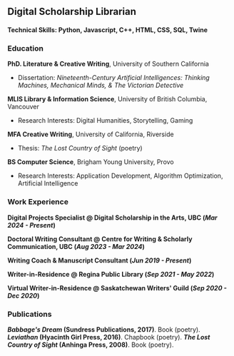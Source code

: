 ## Digital Scholarship Librarian

#### Technical Skills: Python, Javascript, C++, HTML, CSS, SQL, Twine

### Education
  **PhD. Literature & Creative Writing**, University of Southern California
  - Dissertation: _Nineteenth-Century Artificial Intelligences: Thinking Machines, Mechanical Minds, & The Victorian Detective_
 
  **MLIS Library & Information Science**, University of British Columbia, Vancouver
  - Research Interests:  Digital Humanities, Storytelling, Gaming
    
  **MFA Creative Writing**, University of California, Riverside
  - Thesis: _The Lost Country of Sight_ (poetry)
    
  **BS Computer Science**, Brigham Young University, Provo
  - Research Interests: Application Development, Algorithm Optimization, Artificial Intelligence

### Work Experience
  **Digital Projects Specialist @ Digital Scholarship in the Arts, UBC (_Mar 2024 - Present_)**

  **Doctoral Writing Consultant @ Centre for Writing & Scholarly Communication, UBC (_Aug 2023 - Mar 2024_)**
  
  **Writing Coach & Manuscript Consultant (_Jun 2019 - Present_)**
  
  **Writer-in-Residence @ Regina Public Library (_Sep 2021 - May 2022_)**

  **Virtual Writer-in-Residence @ Saskatchewan Writers' Guild (_Sep 2020 - Dec 2020_)**

### Publications ###
  **_Babbage's Dream_ (Sundress Publications, 2017)**. Book (poetry).
  **_Leviathan_ (Hyacinth Girl Press, 2016)**. Chapbook (poetry).
  **_The Lost Country of Sight_ (Anhinga Press, 2008)**. Book (poetry).



